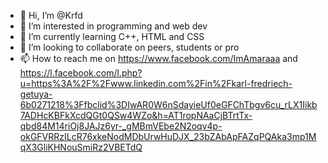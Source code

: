 - 👋 Hi, I’m @Krfd
- 👀 I’m interested in programming and web dev
- 🌱 I’m currently learning C++, HTML and CSS
- 💞️ I’m looking to collaborate on peers, students or pro
- 📫 How to reach me on https://www.facebook.com/ImAmaraaa and https://l.facebook.com/l.php?u=https%3A%2F%2Fwww.linkedin.com%2Fin%2Fkarl-fredriech-getuya-6b0271218%3Ffbclid%3DIwAR0W6nSdayieUf0eGFChTbgv6cu_rLX1Iikb7ADHcKBFkXcdQGt0QSw4WZo&h=AT1ropNAaCjBTrtTx-qbd84M14riOj8JAJz6yr-_gMBmVEbe2N2oqv4p-okGFVRRzILcR76xkeNodMDbUrwHuDJX_23bZAbApFAZqPQAka3mp1MqX3GliKHNouSmiRz2VBETdQ

<!---
Krfd/Krfd is a ✨ special ✨ repository because its `README.md` (this file) appears on your GitHub profile.
You can click the Preview link to take a look at your changes.
--->
